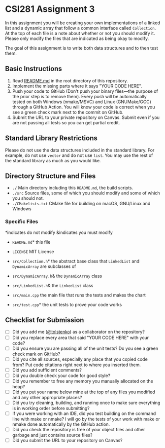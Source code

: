 # CSI281 Assignment 3

In this assignment you will be creating your own implementations of a linked list and a dynamic array that follow a common interface called `Collection`. At the top of each file is a note about whether or not you should modify it. Please only modify the files that are indicated as being okay to modify.

The goal of this assignment is to write both data structures and to then test them.

## Basic Instructions

1. Read [README.md](../README.md) in the root directory of this repository.
2. Implement the missing parts where it says "YOUR CODE HERE".
3. Push your code to GitHub (Don't push your binary files—the purpose of the prior step is to remove them). Every push will be automatically tested on both Windows (nmake/MSVC) and Linux (GNUMake/GCC) through a GitHub Action. You will know your code is correct when you see a green check mark next to the commit on GitHub.
4. Submit the URL to your private repository on Canvas. Submit even if you are not passing all tests so you can get partial credit.

## Standard Library Restrictions

Please do not use the data structures included in the standard library. For example, do not use `vector` and do not use `list`. You may use the rest of the standard library as much as you would like.

## Directory Structure and Files

- `./` Main directory including this `README.md`, the build scripts.
- `./src` Source files, some of which you should modify and some of which you should not.
- `./CMakelists.txt` CMake file for building on macOS, GNU/Linux and Windows

### Specific Files

*indicates do not modify
&indicates you must modify

- `README.md`* this file
- `LICENSE` MIT License

- `src/Collection.h`* the abstract base class that `LinkedList` and `DynamicArray` are subclasses of
- `src/DynamicArray.h`& the `DynamicArray` class
- `src/LinkedList.h`& the `LinkedList` class
- `src/main.cpp` the main file that runs the tests and makes the chart
- `src/test.cpp`* the unit tests to prove your code works

## Checklist for Submission

- [ ] Did you add me ([@tolstenko](https://github.com/tolstenko)) as a collaborator on the repository?
- [ ] Did you replace every area that said "YOUR CODE HERE" with your code?
- [ ] Did you ensure you are passing all of the unit tests? Do you see a green check mark on GitHub?
- [ ] Did you cite all sources, especially any place that you copied code from? Put code citations right next to where you inserted them.
- [ ] Did you add sufficient comments?
- [ ] Did you double check your code for good style?
- [ ] Did you remember to free any memory you manually allocated on the heap?
- [ ] Did you put your name below mine at the top of any files you modified and any other appropriate places?
- [ ] Did you try cleaning, building, and running once to make sure everything is in working order before submitting?
- [ ] If you were working with an IDE, did you test building on the command line with make or nmake? I will go by the tests of your work with make or nmake done automatically by the GitHub action.
- [ ] Did you check the repository is free of your object files and other garbage and just contains source files?
- [ ] Did you submit the URL to your repository on Canvas?
